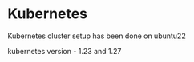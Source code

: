 # Kubernetes
Kubernetes cluster setup has been done on ubuntu22

kubernetes version - 1.23 and 1.27 
